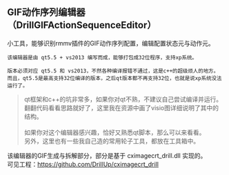 ## GIF动作序列编辑器（DrillGIFActionSequenceEditor）

小工具，能够识别rmmv插件的GIF动作序列配置，编辑配置状态元与动作元。

	该编辑器是由 qt5.5 + vs2013 编写而成，能够打包成32位程序，支持xp系统。
	
	版本必须对应 qt5.5 和 vs2013，不然各种编译报错不通过，这是c++的超级烦人的地方。
	而且，qt5.5是最高支持32位编译的版本，之后qt版本都不再支持32位，也就是说xp系统没法运行了。
	
>qt框架和c++的坑非常多，如果你对qt不熟，不建议自己尝试编译并运行。<br/>
>翻翻代码看看思路就好了，这里我在资源中画了visio图详细说明了其中的结构。<br/>
><br/>
>如果你对这个编辑器感兴趣，恰好又熟悉qt脚本，那么可以来看看。<br/>
>另外，这里也有一些我自己造的常用轮子工具，都放在工具箱中。<br/>

该编辑器的GIF生成与拆解部分，部分是基于 cximagecrt_drill.dll 实现的。<br/>
可见工程：<https://github.com/DrillUp/cximagecrt_drill>
